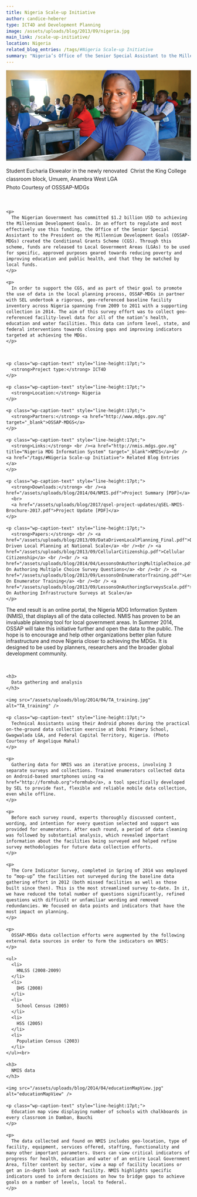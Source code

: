 ```yaml
---
title: Nigeria Scale-up Initiative
author: candice-heberer
type: ICT4D and Development Planning
image: /assets/uploads/blog/2013/09/nigeria.jpg
main_link: /scale-up-initiative/
location: Nigeria
related_blog_entries: /tags/#Nigeria Scale-up Initiative
summary: "Nigeria’s Office of the Senior Special Assistant to the Millennium Development Goals (OSSAP-MDGs) has constructed an ambitious programme to provide conditional grants to hundreds of Local Government Areas in Nigeria through a data-driven process. The Sustainable Engineering Lab designs and builds tools, as well as works directly with OSSAP-MDGs to use these tools to implement the process of data-driven planning at scale. <a href=\"http://formhub.org/\">Formhub</a> and <a href=\"http://nmis.mdgs.gov.ng/\">NMIS</a> are key anchor tools for this project and prompted the development of <a href=\"http://revisit.global/\">Revisit</a>."
---
```

![nigeria-main][1]

<p class="wp-caption-text" style="line-height:17pt;">
  Student Eucharia Ekwealor in the newly renovated  Christ the King College classroom block, Umuem, Anambra West LGA <br /> Photo Courtesy of OSSSAP-MDGs
</p>

<div class="row-fluid">
  <div class="span9">
    <br />

    <p>
      The Nigerian Government has committed $1.2 billion USD to achieving the Millennium Development Goals. In an effort to regulate and most effectively use this funding, the Office of the Senior Special Assistant to the President on the Millennium Development Goals (OSSAP-MDGs) created the Conditional Grants Scheme (CGS). Through this scheme, funds are released to Local Government Areas (LGAs) to be used for specific, approved purposes geared towards reducing poverty and improving education and public health, and that they be matched by local funds.
    </p>

    <p>
      In order to support the CGS, and as part of their goal to promote the use of data in the local planning process, OSSAP-MDGs in partner with SEL undertook a rigorous, geo-referenced baseline facility inventory across Nigeria spanning from 2009 to 2011 with a supporting collection in 2014. The aim of this survey effort was to collect geo-referenced facility-level data for all of the nation’s health, education and water facilities. This data can inform level, state, and federal interventions towards closing gaps and improving indicators targeted at achieving the MDGs.
    </p>
  </div>

  <div class="span3">
    <br />

    <p class="wp-caption-text" style="line-height:17pt;">
      <strong>Project type:</strong> ICT4D
    </p>

    <p class="wp-caption-text" style="line-height:17pt;">
      <strong>Location:</strong> Nigeria
    </p>

    <p class="wp-caption-text" style="line-height:17pt;">
      <strong>Partners:</strong> <a href="http://www.mdgs.gov.ng" target="_blank">OSSAP-MDGS</a>
    </p>

    <p class="wp-caption-text" style="line-height:17pt;">
      <strong>Links:</strong> <br /><a href="http://nmis.mdgs.gov.ng" title="Nigeria MDG Information System" target="_blank">NMIS</a><br /><a href="/tags/#Nigeria Scale-up Initiative"> Related Blog Entries </a>
    </p>

    <p class="wp-caption-text" style="line-height:17pt;">
      <strong>Downloads:</strong> <br /><a href="/assets/uploads/blog/2014/04/NMIS.pdf">Project Summary [PDF]</a>
      <br>
      <a href="/assets/uploads/blog/2017/qsel-project-updates/qSEL-NMIS-Brochure-2017.pdf">Project Update [PDF]</a>
    </p>

    <p class="wp-caption-text" style="line-height:17pt;">
      <strong>Papers:</strong> <br /> <a href="/assets/uploads/blog/2013/09/DataDrivenLocalPlanning_Final.pdf">Data-Driven Local Planning at National Scale</a> <br /><br /> <a href="/assets/uploads/blog/2013/09/CellularCitizenship.pdf">Cellular Citizenship</a> <br /><br /> <a href="/assets/uploads/blog/2014/04/LessonsOnAuthoringMultipleChoice.pdf">Lessons On Authoring Multiple Choice Survey Questions</a> <br /><br /> <a href="/assets/uploads/blog/2013/09/LessonsOnEnumeratorTraining.pdf">Lessons On Enumerator Training</a> <br /><br /> <a href="/assets/uploads/blog/2013/09/LessonsOnAuthoringSurveysScale.pdf">Lessons On Authoring Infrastructure Surveys at Scale</a>
    </p>
  </div>
</div>

<div class="row-fluid">
  <div class="span9">
    <p>
      The end result is an online portal, the Nigeria MDG Information System (NMIS), that displays all of the data collected. NMIS has proven to be an invaluable planning tool for local government areas. In Summer 2014, OSSAP will take this initiative further and open the data to the public. The hope is to encourage and help other organizations better plan future infrastructure and move Nigeria closer to achieving the MDGs. It is designed to be used by planners, researchers and the broader global development community.
    </p><br>

    <h3>
      Data gathering and analysis
    </h3>

    <img src="/assets/uploads/blog/2014/04/TA_training.jpg" alt="TA_training" />

    <p class="wp-caption-text" style="line-height:17pt;">
      Technical Assistants using their Android phones during the practical on-the-ground data collection exercise at Dobi Primary School, Gwagwalada LGA, and Federal Capital Territory, Nigeria. (Photo Courtesy of Angelique Mahal)
    </p>

    <p>
      Gathering data for NMIS was an iterative process, involving 3 separate surveys and collections. Trained enumerators collected data on Android-based smartphones using <a href="http://formhub.org">formhub</a>, a tool specifically developed by SEL to provide fast, flexible and reliable mobile data collection, even while offline.
    </p>

    <p>
      Before each survey round, experts thoroughly discussed content, wording, and intention for every question selected and support was provided for enumerators. After each round, a period of data cleaning was followed by substantial analysis, which revealed important information about the facilities being surveyed and helped refine survey methodologies for future data collection efforts.
    </p>

    <p>
      The Core Indicator Survey, completed in Spring of 2014 was employed to “mop-up” the facilities not surveyed during the baseline data gathering effort in 2012 (both missed facilities as well as those built since then). This is the most streamlined survey to-date. In it, we have reduced the total number of questions significantly, refined questions with difficult or unfamiliar wording and removed redundancies. We focused on data points and indicators that have the most impact on planning.
    </p>

    <p>
      OSSAP-MDGs data collection efforts were augmented by the following external data sources in order to form the indicators on NMIS:
    </p>

    <ul>
      <li>
        HNLSS (2008-2009)
      </li>
      <li>
        DHS (2008)
      </li>
      <li>
        School Census (2005)
      </li>
      <li>
        HSS (2005)
      </li>
      <li>
        Population Census (2003)
      </li>
    </ul><br>

    <h3>
      NMIS data
    </h3>

    <img src="/assets/uploads/blog/2014/04/educationMapView.jpg" alt="educationMapView" />

    <p class="wp-caption-text" style="line-height:17pt;">
      Education map view displaying number of schools with chalkboards in every classroom in Damban, Bauchi
    </p>

    <p>
      The data collected and found on NMIS includes geo-location, type of facility, equipment, services offered, staffing, functionality and many other important parameters. Users can view critical indicators of progress for health, education and water of an entire Local Government Area, filter content by sector, view a map of facility locations or get an in-depth look at each facility. NMIS highlights specific indicators used to inform decisions on how to bridge gaps to achieve goals on a number of levels, local to federal.
    </p>
  </div>
</div>

 [1]: /assets/uploads/blog/2014/04/nigeria-main.jpg
